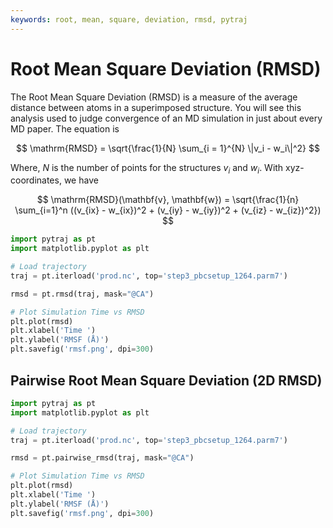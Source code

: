 ```yaml
---
keywords: root, mean, square, deviation, rmsd, pytraj
---
```


# Root Mean Square Deviation (RMSD) 

The Root Mean Square Deviation (RMSD) is a measure of the average distance between atoms in a superimposed structure. You will see this analysis used to judge convergence of an MD simulation in just about every MD paper. The equation is

$$
\mathrm{RMSD} = \sqrt{\frac{1}{N} \sum_{i = 1}^{N} \|v_i - w_i\|^2}
$$

Where, $N$ is the number of points for the structures $v_i$ and $w_i$. With xyz-coordinates, we have

$$
\mathrm{RMSD}(\mathbf{v}, \mathbf{w}) = \sqrt{\frac{1}{n} \sum_{i=1}^n 
      ((v_{ix} - w_{ix})^2 + (v_{iy} - w_{iy})^2 + (v_{iz} - w_{iz})^2})
$$



```python
import pytraj as pt
import matplotlib.pyplot as plt

# Load trajectory
traj = pt.iterload('prod.nc', top='step3_pbcsetup_1264.parm7')

rmsd = pt.rmsd(traj, mask="@CA")

# Plot Simulation Time vs RMSD
plt.plot(rmsd)
plt.xlabel('Time ')
plt.ylabel('RMSF (Å)')
plt.savefig('rmsf.png', dpi=300)

```

## Pairwise Root Mean Square Deviation (2D RMSD)

```python
import pytraj as pt
import matplotlib.pyplot as plt

# Load trajectory
traj = pt.iterload('prod.nc', top='step3_pbcsetup_1264.parm7')

rmsd = pt.pairwise_rmsd(traj, mask="@CA")

# Plot Simulation Time vs RMSD
plt.plot(rmsd)
plt.xlabel('Time ')
plt.ylabel('RMSF (Å)')
plt.savefig('rmsf.png', dpi=300)
```


